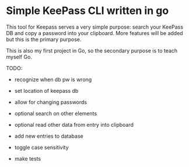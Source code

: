 # Simple KeePass CLI written in go

This tool for Keepass serves a very simple purpose:  search your KeePass DB and copy
a password into your clipboard.  More features will be added but this is the primary
purpose.

This is also my first project in Go, so the secondary purpose is to teach myself Go.

TODO:

* recognize when db pw is wrong
* set location of keepass db
* allow for changing passwords
* optional search on other elements
* optional read other data from entry into clipboard
* add new entries to database
* toggle case sensitivity

* make tests
